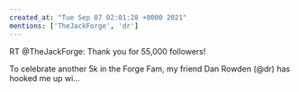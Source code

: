 ```yaml
---
created_at: "Tue Sep 07 02:01:28 +0000 2021"
mentions: ['TheJackForge', 'dr']
---
```


RT @TheJackForge: Thank you for 55,000 followers!

To celebrate another 5k in the Forge Fam, my friend Dan Rowden (@dr) has hooked me up wi…